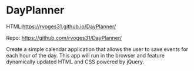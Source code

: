 # DayPlanner

HTML:https://rvoges31.github.io/DayPlanner/

Repo: https://github.com/rvoges31/DayPlanner/

Create a simple calendar application that allows the user to save events for each hour of the day. This app will run in the browser and feature dynamically updated HTML and CSS powered by jQuery.
